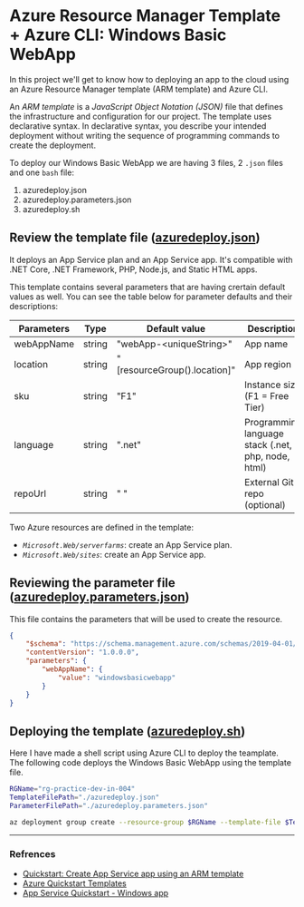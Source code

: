 # Azure Resource Manager Template + Azure CLI: Windows Basic WebApp 

In this project we'll get to know how to deploying an app to the cloud using an Azure Resource Manager template (ARM template) and Azure CLI.

An *ARM template* is a *JavaScript Object Notation (JSON)* file that defines the infrastructure and configuration for our project. The template uses declarative syntax. In declarative syntax, you describe your intended deployment without writing the sequence of programming commands to create the deployment.

To deploy our Windows Basic WebApp we are having 3 files, 2 `.json` files and one `bash` file:
  1. azuredeploy.json
  2. azuredeploy.parameters.json
  3. azuredeploy.sh


## Review the template file ([azuredeploy.json](https://github.com/jainayu/webapp-basic-windows-azure-template/blob/main/azuredeploy.json))

It deploys an App Service plan and an App Service app. It's compatible with .NET Core, .NET Framework, PHP, Node.js, and Static HTML apps.

This template contains several parameters that are having crertain default values as well. You can see the table below for parameter defaults and their descriptions:

Parameters	| Type	    | Default value	                | Description
------------|-----------|-------------------------------|---------------------
webAppName	| string	| "webApp-\<uniqueString>"	    | App name
location	| string	| "[resourceGroup().location]"	| App region
sku	        | string	| "F1"	                        | Instance size (F1 = Free Tier)
language	| string	| ".net"	                    | Programming language stack (.net, php, node, html)
repoUrl	    | string	| " "	                        | External Git repo (optional)

Two Azure resources are defined in the template:
- *`Microsoft.Web/serverfarms`*: create an App Service plan.
- *`Microsoft.Web/sites`*: create an App Service app.


## Reviewing the parameter file ([azuredeploy.parameters.json](https://github.com/jainayu/webapp-basic-windows-azure-template/blob/main/azuredeploy.parameters.json))

This file contains the parameters that will be used to create the resource.

```json
{
    "$schema": "https://schema.management.azure.com/schemas/2019-04-01/deploymentParameters.json#",
    "contentVersion": "1.0.0.0",
    "parameters": {
        "webAppName": {
            "value": "windowsbasicwebapp"
        }
    }
}
```

## Deploying the template ([azuredeploy.sh](https://github.com/jainayu/webapp-basic-windows-azure-template/blob/main/azuredeploy.sh))

Here I have made a shell script using Azure CLI to deploy the teamplate. 
The following code deploys the Windows Basic WebApp using the template file.

```bash
RGName="rg-practice-dev-in-004"
TemplateFilePath="./azuredeploy.json"
ParameterFilePath="./azuredeploy.parameters.json"

az deployment group create --resource-group $RGName --template-file $TemplateFilePath --parameters $ParameterFilePath
```


----------

### Refrences

- [Quickstart: Create App Service app using an ARM template](https://docs.microsoft.com/en-us/azure/app-service/quickstart-arm-template?pivots=platform-windows)
- [Azure Quickstart Templates](https://github.com/Azure/azure-quickstart-templates/tree/master/quickstarts/microsoft.web/webapp-basic-windows)
- [App Service Quickstart - Windows app](https://azure.microsoft.com/en-us/resources/templates/101-app-service-docs-windows/)

